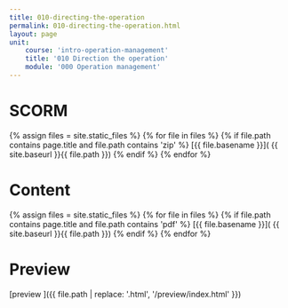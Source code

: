 ```yaml
---
title: 010-directing-the-operation
permalink: 010-directing-the-operation.html
layout: page
unit:
    course: 'intro-operation-management'
    title: '010 Direction the operation'
    module: '000 Operation management'
---
```



# SCORM
{% assign files = site.static_files  %}
{% for file in files   %}
{% if file.path contains page.title and file.path contains  'zip' %}
[{{ file.basename }}]( {{  site.baseurl }}{{ file.path }})
{% endif %}
{% endfor %}


# Content
{% assign files = site.static_files  %}
{% for file in files   %}
{% if file.path contains page.title and file.path contains  'pdf' %}
[{{ file.basename }}]( {{  site.baseurl }}{{ file.path }})
{% endif %}
{% endfor %}

# Preview
[preview ]({{ file.path | replace: '.html', '/preview/index.html' }})